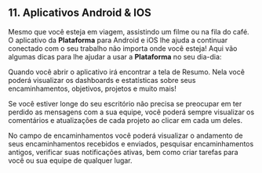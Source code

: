 ## 11. Aplicativos Android & IOS

Mesmo que você esteja em viagem, assistindo um filme ou na fila do café. 
O aplicativo da **Plataforma** para Android e iOS lhe ajuda a continuar conectado com o seu trabalho não importa onde você esteja! 
Aqui vão algumas dicas para lhe ajudar a usar a **Plataforma** no seu dia-dia:

Quando você abrir o aplicativo irá encontrar a tela de Resumo. 
Nela você poderá visualizar os dashboards e estatísticas sobre seus encaminhamentos, objetivos, projetos e muito mais! 


Se você estiver longe do seu escritório não precisa se preocupar em ter perdido as mensagens com a sua equipe, você poderá sempre visualizar os comentários e atualizações de cada projeto ao clicar em cada um deles.

No campo de encaminhamentos você poderá visualizar o andamento de seus encaminhamentos recebidos e enviados, pesquisar encaminhamentos antigos, verificar suas notificações ativas, bem como criar tarefas para você ou sua equipe de qualquer lugar.

 

